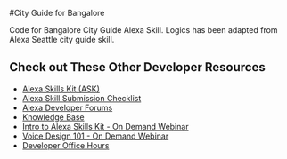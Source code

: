 #City Guide for Bangalore

Code for Bangalore City Guide Alexa Skill.  Logics has been adapted from Alexa Seattle city guide skill.

## Check out These Other Developer Resources
    
* [Alexa Skills Kit (ASK)](https://developer.amazon.com/ask)
* [Alexa Skill Submission Checklist](https://developer.amazon.com/public/solutions/alexa/alexa-skills-kit/docs/alexa-skills-kit-submission-checklist#submission-checklist)
* [Alexa Developer Forums](https://forums.developer.amazon.com/spaces/165/index.html)
* [Knowledge Base](https://goto.webcasts.com/starthere.jsp?ei=1090197)
* [Intro to Alexa Skills Kit  - On Demand Webinar](https://goto.webcasts.com/starthere.jsp?ei=1090197)
* [Voice Design 101 - On Demand Webinar](https://goto.webcasts.com/starthere.jsp?ei=1087594)
* [Developer Office Hours](https://attendee.gotowebinar.com/rt/8389200425172113931)
 